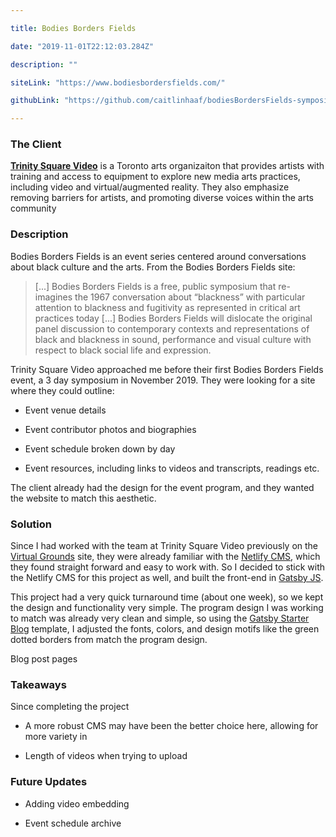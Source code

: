 ```yaml
---

title: Bodies Borders Fields

date: "2019-11-01T22:12:03.284Z"

description: ""

siteLink: "https://www.bodiesbordersfields.com/"

githubLink: "https://github.com/caitlinhaaf/bodiesBordersFields-symposium"

---
```


### The Client

**[Trinity Square Video](https://www.trinitysquarevideo.com/)** is a Toronto arts organizaiton that provides artists with training and access to equipment to explore new media arts practices, including video and virtual/augmented reality. They also emphasize removing barriers for artists, and promoting diverse voices within the arts community

### Description

Bodies Borders Fields is an event series centered around conversations about black culture and the arts. From the Bodies Borders Fields site:

> [...] Bodies Borders Fields is a free, public symposium that re-imagines the 1967 conversation about “blackness” with particular attention to blackness and fugitivity as represented in critical art practices today [...] Bodies Borders Fields will dislocate the original panel discussion to contemporary contexts and representations of black and blackness in sound, performance and visual culture with respect to black social life and expression.

Trinity Square Video approached me before their first Bodies Borders Fields event, a 3 day symposium in November 2019. They were looking for a site where they could outline:

- Event venue details

- Event contributor photos and biographies

- Event schedule broken down by day

- Event resources, including links to videos and transcripts, readings etc.

The client already had the design for the event program, and they wanted the website to match this aesthetic.

*<!-- ![Schedule Page](./bodiesBordersFieldsSchedule.png) -->*

### **Solution**

Since I had worked with the team at Trinity Square Video previously on the [Virtual Grounds](http://caitlinhaaf.com/virtual-grounds) site, they were already familiar with the [Netlify CMS](https://www.netlifycms.org/), which they found straight forward and easy to work with. So I decided to stick with the Netlify CMS for this project as well, and built the front-end in [Gatsby JS](https://www.gatsbyjs.org/).

This project had a very quick turnaround time (about one week), so we kept the design and functionality very simple. The program design I was working to match was already very clean and simple, so using the [Gatsby Starter Blog](https://www.gatsbyjs.org/starters/gatsbyjs/gatsby-starter-blog/) template, I adjusted the fonts, colors, and design motifs like the green dotted borders from match the program design.

Blog post pages

### Takeaways

Since completing the project

- A more robust CMS may have been the better choice here, allowing for more variety in

- Length of videos when trying to upload

### Future Updates

- Adding video embedding

- Event schedule archive